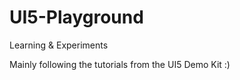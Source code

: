 # UI5-Playground

Learning &amp; Experiments

Mainly following the tutorials from the UI5 Demo Kit :)
